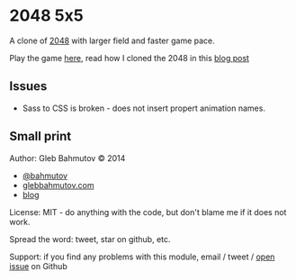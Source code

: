 # 2048 5x5

A clone of [2048](https://github.com/gabrielecirulli/2048) with larger field and faster game pace.

Play the game [here](https://glebbahmutov.com/2048/), read how I cloned the 2048 in this
[blog post](https://glebbahmutov.com/blog/cloning-2048/)

## Issues

* Sass to CSS is broken - does not insert propert animation names.

## Small print

Author: Gleb Bahmutov &copy; 2014

* [@bahmutov](https://twitter.com/bahmutov)
* [glebbahmutov.com](https://glebbahmutov.com)
* [blog](https://glebbahmutov.com/blog)

License: MIT - do anything with the code, but don't blame me if it does not work.

Spread the word: tweet, star on github, etc.

Support: if you find any problems with this module, email / tweet /
[open issue](https://github.com/bahmutov/2048/issues) on Github
